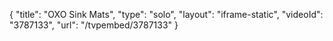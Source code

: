 {
    "title": "OXO Sink Mats",
    "type": "solo",
    "layout": "iframe-static",
    "videoId": "3787133",
    "url": "\/tvpembed\/3787133"
}